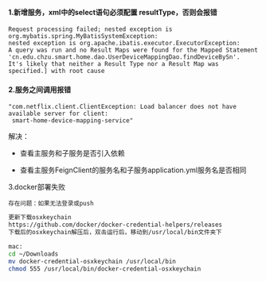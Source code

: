 #### 1.新增服务，xml中的select语句必须配置 resultType，否则会报错

```
Request processing failed; nested exception is org.mybatis.spring.MyBatisSystemException: 
nested exception is org.apache.ibatis.executor.ExecutorException: 
A query was run and no Result Maps were found for the Mapped Statement 
'cn.edu.chzu.smart.home.dao.UserDeviceMappingDao.findDeviceBySn'.  
It's likely that neither a Result Type nor a Result Map was specified.] with root cause
```

#### 2.服务之间调用报错

```
"com.netflix.client.ClientException: Load balancer does not have available server for client:
 smart-home-device-mapping-service"
```

解决：

* 查看主服务和子服务是否引入依赖

* 查看主服务FeignClient的服务名和子服务application.yml服务名是否相同

3.docker部署失败

```
存在问题：如果无法登录或push
```

```bash
更新下载osxkeychain
https://github.com/docker/docker-credential-helpers/releases 
下载后的osxkeychain解压后，双击运行后，移动到/usr/local/bin文件夹下

mac:
cd ~/Downloads
mv docker-credential-osxkeychain /usr/local/bin
chmod 555 /usr/local/bin/docker-credential-osxkeychain
```




